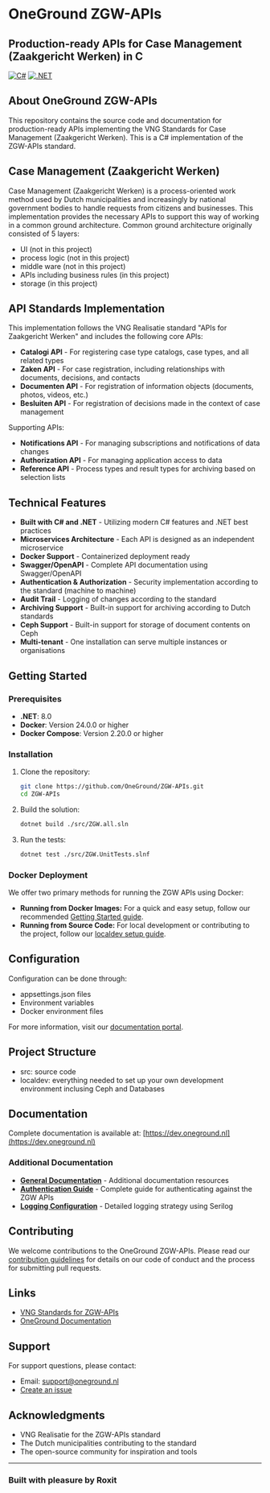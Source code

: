 # OneGround ZGW-APIs

## Production-ready APIs for Case Management (Zaakgericht Werken) in C #

[![C#](https://img.shields.io/badge/c%23-%23239120.svg?style=for-the-badge&logo=c-sharp&logoColor=white)](https://docs.microsoft.com/en-us/dotnet/csharp/)
[![.NET](https://img.shields.io/badge/.NET-%235C2D91.svg?style=for-the-badge&logo=.net&logoColor=white)](https://dotnet.microsoft.com/)

## About OneGround ZGW-APIs

This repository contains the source code and documentation for production-ready APIs implementing the VNG Standards for Case Management (Zaakgericht Werken).
This is a C# implementation of the ZGW-APIs standard.

## Case Management (Zaakgericht Werken)

Case Management (Zaakgericht Werken) is a process-oriented work method used by Dutch municipalities and increasingly by national government bodies to handle requests from citizens and businesses. This implementation provides the necessary APIs to support this way of working in a common ground architecture. Common ground architecture originally consisted of 5 layers:

- UI (not in this project)
- process logic (not in this project)
- middle ware (not in this project)
- APIs including business rules (in this project)
- storage (in this project)

## API Standards Implementation

This implementation follows the VNG Realisatie standard "APIs for Zaakgericht Werken" and includes the following core APIs:

- **Catalogi API** - For registering case type catalogs, case types, and all related types
- **Zaken API** - For case registration, including relationships with documents, decisions, and contacts
- **Documenten API** - For registration of information objects (documents, photos, videos, etc.)
- **Besluiten API** - For registration of decisions made in the context of case management

Supporting APIs:

- **Notifications API** - For managing subscriptions and notifications of data changes
- **Authorization API** - For managing application access to data
- **Reference API** - Process types and result types for archiving based on selection lists

## Technical Features

- **Built with C# and .NET** - Utilizing modern C# features and .NET best practices
- **Microservices Architecture** - Each API is designed as an independent microservice
- **Docker Support** - Containerized deployment ready
- **Swagger/OpenAPI** - Complete API documentation using Swagger/OpenAPI
- **Authentication & Authorization** - Security implementation according to the standard (machine to machine)
- **Audit Trail** - Logging of changes according to the standard
- **Archiving Support** - Built-in support for archiving according to Dutch standards
- **Ceph Support** - Built-in support for storage of document contents on Ceph
- **Multi-tenant** - One installation can serve multiple instances or organisations

## Getting Started

### Prerequisites

- **.NET**: 8.0
- **Docker**: Version 24.0.0 or higher
- **Docker Compose**: Version 2.20.0 or higher

### Installation

1. Clone the repository:

    ```bash
    git clone https://github.com/OneGround/ZGW-APIs.git
    cd ZGW-APIs
    ```

2. Build the solution:

    ```bash
    dotnet build ./src/ZGW.all.sln
    ```

3. Run the tests:

    ```bash
    dotnet test ./src/ZGW.UnitTests.slnf
    ```

### Docker Deployment

We offer two primary methods for running the ZGW APIs using Docker:

- **Running from Docker Images:** For a quick and easy setup, follow our recommended [Getting Started guide](./getting-started/docker-compose/README.md).
- **Running from Source Code:** For local development or contributing to the project, follow our [localdev setup guide](./localdev/README.md).

## Configuration

Configuration can be done through:

- appsettings.json files
- Environment variables
- Docker environment files

For more information, visit our [documentation portal](https://dev.oneground.nl).

## Project Structure

- src: source code
- localdev: everything needed to set up your own development environment inclusing Ceph and Databases

## Documentation

Complete documentation is available at:
[https://dev.oneground.nl](https://dev.oneground.nl)

### Additional Documentation

- **[General Documentation](./docs/README.md)** - Additional documentation resources
- **[Authentication Guide](./docs/AUTHENTICATION.md)** - Complete guide for authenticating against the ZGW APIs
- **[Logging Configuration](./docs/LOGS.md)** - Detailed logging strategy using Serilog

## Contributing

We welcome contributions to the OneGround ZGW-APIs. Please read our [contribution guidelines](https://dev.oneground.nl) for details on our code of conduct and the process for submitting pull requests.

## Links

- [VNG Standards for ZGW-APIs](https://vng-realisatie.github.io/gemma-zaken/)
- [OneGround Documentation](https://dev.oneground.nl)

## Support

For support questions, please contact:

- Email: <support@oneground.nl>
- [Create an issue](https://github.com/OneGround/ZGW-APIs/issues)

## Acknowledgments

- VNG Realisatie for the ZGW-APIs standard
- The Dutch municipalities contributing to the standard
- The open-source community for inspiration and tools

---

### Built with pleasure by Roxit

